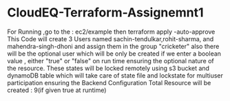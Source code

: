 # CloudEQ-Terraform-Assignemnt1
For Running ,go to the : ec2/example then terraform apply -auto-approve
This Code will create 3 Users named sachin-tendulkar,rohit-sharma, and mahendra-singh-dhoni and assign them in the group "cricketer"
also there will be the optional user which will be only be created if we enter a boolean value , either "true" or "false" on run time ensuring the 
optional nature of the resource.
These states will be locked remotely using s3 bucket and dynamoDB table which will take care of state file and lockstate
for multiuser participation ensuring the Backend Configuration
Total Resource will be created : 9(if given true at runtime)
